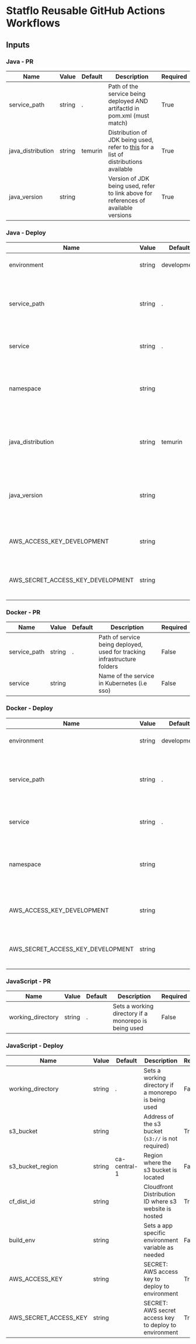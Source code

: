 # Statflo Reusable GitHub Actions Workflows

## Inputs

### Java - PR

| Name | Value | Default | Description | Required |
|---|---|---|---|---|
| service_path | string | . | Path of the service being deployed AND artifactId in pom.xml (must match) | True |
| java_distribution | string | temurin | Distribution of JDK being used, refer to [this](https://github.com/actions/setup-java) for a list of distributions available | True |
| java_version | string |  | Version of JDK being used, refer to link above for references of available versions | True |

### Java - Deploy

| Name | Value | Default | Description | Required |
|---|---|---|---|---|
| environment | string | development | Environment being deployed to | True |
| service_path | string | . | Path of service being deployed, used for tracking infrastructure folders | False |
| service | string | . | Name of the service in Kubernetes (i.e sso) | True |
| namespace | string |  | Namespace (if applicable) of the service (used for ECR) | True |
| java_distribution | string | temurin | Distribution of JDK being used, refer to [this](https://github.com/actions/setup-java) for a list of distributions available | True |
| java_version | string |  | Version of JDK being used, refer to link above for references of available versions | True |
| AWS_ACCESS_KEY_DEVELOPMENT | string |  | SECRET: AWS access key to access a specific ECR | True |
| AWS_SECRET_ACCESS_KEY_DEVELOPMENT | string |  | SECRET: AWS secret access key to access a specific ECR | True |

### Docker - PR

| Name | Value | Default | Description | Required |
|---|---|---|---|---|
| service_path | string | . | Path of service being deployed, used for tracking infrastructure folders | False |
| service | string |  | Name of the service in Kubernetes (i.e sso) | False |

### Docker - Deploy

| Name | Value | Default | Description | Required |
|---|---|---|---|---|
| environment | string | development | Environment being deployed to | True |
| service_path | string | . | Path of service being deployed, used for tracking infrastructure folders | False |
| service | string | . | Name of the service in Kubernetes (i.e sso) | False |
| namespace | string |  | Namespace (if applicable) of the service (used for ECR) | True |
| AWS_ACCESS_KEY_DEVELOPMENT | string |  | SECRET: AWS access key to access a specific ECR | True |
| AWS_SECRET_ACCESS_KEY_DEVELOPMENT | string |  | SECRET: AWS secret access key to access a specific ECR | True |

### JavaScript - PR

| Name | Value | Default | Description | Required |
|---|---|---|---|---|
| working_directory | string | . | Sets a working directory if a monorepo is being used | False |

### JavaScript - Deploy

| Name | Value | Default | Description | Required |
|---|---|---|---|---|
| working_directory | string | . | Sets a working directory if a monorepo is being used | False |
| s3_bucket | string |  | Address of the s3 bucket (`s3://` is not required) | True |
| s3_bucket_region | string | ca-central-1 | Region where the s3 bucket is located | False |
| cf_dist_id | string |  | Cloudfront Distribution ID where s3 website is hosted | True |
| build_env | string |  | Sets a app specific environment variable as needed | False |
| AWS_ACCESS_KEY | string |  | SECRET: AWS access key to deploy to environment | True |
| AWS_SECRET_ACCESS_KEY | string |  | SECRET: AWS secret access key to deploy to environment | True |
